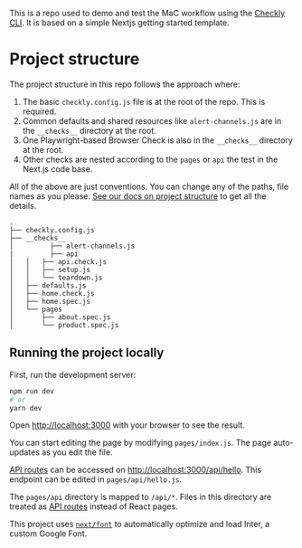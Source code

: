 This is a repo used to demo and test the MaC workflow using the [Checkly CLI](https://github.com/checkly/checkly-cli). 
It is based on a simple Nextjs getting started template.

# Project structure

The project structure in this repo follows the approach where:

1. The basic `checkly.config.js` file is at the root of the repo. This is required. 
2. Common defaults and shared resources like `alert-channels.js` are in the `__checks__` directory at the root.
3. One Playwright-based Browser Check is also in the `__checks__` directory at the root.
4. Other checks are nested according to the `pages` or `api` the test in the Next.js code base. 


All of the above are just conventions. You can change any of the paths, file names as you please. [See our docs on project
structure](https://github.com/checkly/checkly-cli#project-structure) to get all the details.

```
.
├── checkly.config.js
├── __checks__
│         ├── alert-channels.js
|         ├── api
│   │   ├── api.check.js
│   │   ├── setup.js
│   │   └── teardown.js
│   ├── defaults.js
│   ├── home.check.js
│   ├── home.spec.js
│   └── pages
│       ├── about.spec.js
│       └── product.spec.js
```

## Running the project locally

First, run the development server:

```bash
npm run dev
# or
yarn dev
```

Open [http://localhost:3000](http://localhost:3000) with your browser to see the result.

You can start editing the page by modifying `pages/index.js`. The page auto-updates as you edit the file.

[API routes](https://nextjs.org/docs/api-routes/introduction) can be accessed on [http://localhost:3000/api/hello](http://localhost:3000/api/hello). This endpoint can be edited in `pages/api/hello.js`.

The `pages/api` directory is mapped to `/api/*`. Files in this directory are treated as [API routes](https://nextjs.org/docs/api-routes/introduction) instead of React pages.

This project uses [`next/font`](https://nextjs.org/docs/basic-features/font-optimization) to automatically optimize and load Inter, a custom Google Font.
